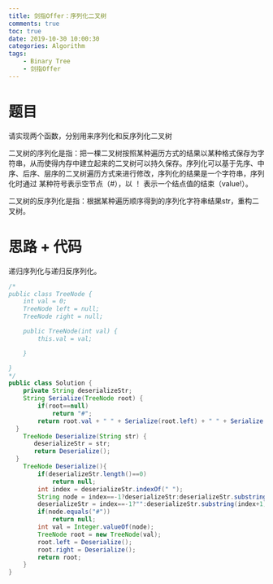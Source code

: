 ```yaml
---
title: 剑指Offer：序列化二叉树
comments: true
toc: true
date: 2019-10-30 10:00:30
categories: Algorithm
tags: 
    - Binary Tree
    - 剑指Offer
---
```


# 题目

请实现两个函数，分别用来序列化和反序列化二叉树

二叉树的序列化是指：把一棵二叉树按照某种遍历方式的结果以某种格式保存为字符串，从而使得内存中建立起来的二叉树可以持久保存。序列化可以基于先序、中序、后序、层序的二叉树遍历方式来进行修改，序列化的结果是一个字符串，序列化时通过 某种符号表示空节点（#），以 ！ 表示一个结点值的结束（value!）。

二叉树的反序列化是指：根据某种遍历顺序得到的序列化字符串结果str，重构二叉树。

# 思路 + 代码

递归序列化与递归反序列化。

```java
/*
public class TreeNode {
    int val = 0;
    TreeNode left = null;
    TreeNode right = null;

    public TreeNode(int val) {
        this.val = val;

    }

}
*/
public class Solution {
    private String deserializeStr;
    String Serialize(TreeNode root) {
        if(root==null)
            return "#";
        return root.val + " " + Serialize(root.left) + " " + Serialize(root.right);
  }
    TreeNode Deserialize(String str) {
       deserializeStr = str;
       return Deserialize();
  }
    TreeNode Deserialize(){
        if(deserializeStr.length()==0)
            return null;
        int index = deserializeStr.indexOf(" ");
        String node = index==-1?deserializeStr:deserializeStr.substring(0, index);
        deserializeStr = index==-1?"":deserializeStr.substring(index+1);
        if(node.equals("#"))
            return null;
        int val = Integer.valueOf(node);
        TreeNode root = new TreeNode(val);
        root.left = Deserialize();
        root.right = Deserialize();
        return root;
    }
}
```
